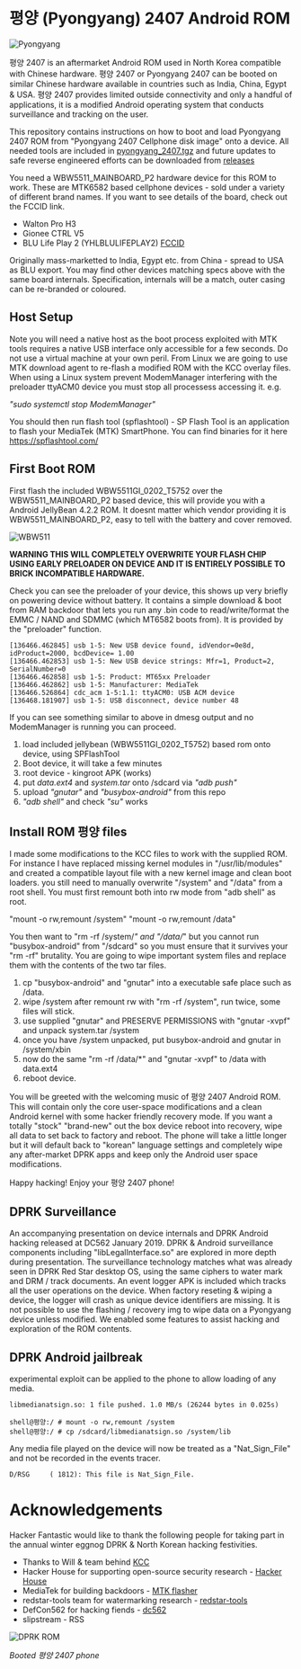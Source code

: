 # 평양 (Pyongyang) 2407 Android ROM

![Pyongyang](https://github.com/hackerhouse-opensource/pyongyang_2407/raw/master/screenshot.png)

평양 2407 is an aftermarket Android ROM used in North Korea compatible with Chinese
hardware. 평양 2407 or Pyongyang 2407 can be booted on similar Chinese hardware
available in countries such as India, China, Egypt & USA. 평양 2407 provides limited
outside connectivity and only a handful of applications, it is a modified Android
operating system that conducts surveillance and tracking on the user.  

This repository contains instructions on how to boot and load Pyongyang 2407 ROM from
"Pyongyang 2407 Cellphone disk image" onto a device. All needed tools are included in
[pyongyang_2407.tgz](https://github.com/hackerhouse-opensource/pyongyang_2407/releases/download/1.3/pyongyang_2407.tgz) and future updates to safe reverse engineered efforts can be downloaded from [releases](https://github.com/hackerhouse-opensource/pyongyang_2407/releases/tag/1.3)

You need a WBW5511_MAINBOARD_P2 hardware device for this ROM to work. These are
MTK6582 based cellphone devices - sold under a variety of different brand names. If
you want to see details of the board, check out the FCCID link.

* Walton Pro H3
* Gionee CTRL V5
* BLU Life Play 2 (YHLBLULIFEPLAY2) [FCCID](https://fccid.io/YHLBLULIFEPLAY2)

Originally mass-marketted to India, Egypt etc. from China - spread to USA as BLU export.
You may find other devices matching specs above with the same board internals. Specification,
internals will be a match, outer casing can be re-branded or coloured.


## Host Setup
Note you will need a native host as the boot process exploited with MTK tools requires a
native USB interface only accessible for a few seconds. Do not use a virtual machine at your
own peril. From Linux we are going to use MTK download agent to re-flash a modified ROM with
the KCC overlay files. When using a Linux system prevent ModemManager interfering with the
preloader ttyACM0 device you must stop all processess accessing it. e.g.

_"sudo systemctl stop ModemManager"_

You should then run flash tool (spflashtool) - SP Flash Tool is an application to flash
your MediaTek (MTK) SmartPhone.  You can find binaries for it here https://spflashtool.com/

## First Boot ROM
First flash the included WBW5511GI_0202_T5752 over the WBW5511_MAINBOARD_P2 based device,
this will provide you with a Android JellyBean 4.2.2 ROM. It doesnt matter which vendor
providing it is WBW5511_MAINBOARD_P2, easy to tell with the battery and cover removed.

![WBW511](https://raw.githubusercontent.com/hackerhouse-opensource/pyongyang_2407/master/WBW5511.png)

**WARNING THIS WILL COMPLETELY OVERWRITE YOUR FLASH CHIP USING EARLY PRELOADER ON DEVICE
AND IT IS ENTIRELY POSSIBLE TO BRICK INCOMPATIBLE HARDWARE.**

Check you can see the preloader of your device, this shows up very briefly on powering
device without battery. It contains a simple download & boot from RAM backdoor that lets 
you run any .bin code to read/write/format the EMMC / NAND and SDMMC (which MT6582 boots 
from). It is provided by the "preloader" function.

```[136466.320357] usb 1-5: new high-speed USB device number 48 using xhci_hcd
[136466.462845] usb 1-5: New USB device found, idVendor=0e8d, idProduct=2000, bcdDevice= 1.00
[136466.462853] usb 1-5: New USB device strings: Mfr=1, Product=2, SerialNumber=0
[136466.462858] usb 1-5: Product: MT65xx Preloader
[136466.462862] usb 1-5: Manufacturer: MediaTek
[136466.526864] cdc_acm 1-5:1.1: ttyACM0: USB ACM device
[136468.181907] usb 1-5: USB disconnect, device number 48 
```

If you can see something similar to above in dmesg output and no ModemManager is running
you can proceed.

1) load included jellybean (WBW5511GI_0202_T5752) based rom onto device, using SPFlashTool
2) Boot device, it will take a few minutes
3) root device - kingroot APK (works)
4) put *data.ext4* and *system.tar* onto /sdcard via _"adb push"_
5) upload _"gnutar"_ and _"busybox-android"_ from this repo
6) _"adb shell"_ and check _"su"_ works

## Install ROM 평양 files
I made some modifications to the KCC files to work with the supplied ROM. For instance I
have replaced missing kernel modules in "/usr/lib/modules" and created a compatible layout
file with a new kernel image and clean boot loaders. you still need to manually overwrite
"/system" and "/data" from a root shell. You must first remount both into rw mode from
"adb shell" as root.

"mount -o rw,remount /system"
"mount -o rw,remount /data"

You then want to "rm -rf /system/*" and "/data/*" but you cannot run "busybox-android" from
"/sdcard" so you must ensure that it survives your "rm -rf" brutality. You are going to wipe
important system files and replace them with the contents of the two tar files.

1) cp "busybox-android" and "gnutar" into a executable safe place such as /data.
2) wipe /system after remount rw with "rm -rf /system", run twice, some files will stick.
3) use supplied "gnutar" and PRESERVE PERMISSIONS with "gnutar -xvpf" and unpack system.tar /system
4) once you have /system unpacked, put busybox-android and gnutar in /system/xbin
5) now do the same "rm -rf /data/*" and "gnutar -xvpf" to /data with data.ext4
6) reboot device.

You will be greeted with the welcoming music of 평양 2407 Android ROM. This will contain only
the core user-space modifications and a clean Android kernel with some hacker friendly recovery
mode. If you want a totally "stock" "brand-new" out the box device reboot into recovery, wipe
all data to set back to factory and reboot. The phone will take a little longer but it will
default back to "korean" language settings and completely wipe any after-market DPRK apps and
keep only the Android user space modifications.

Happy hacking! Enjoy your 평양 2407 phone!

## DPRK Surveillance
An accompanying presentation on device internals and DPRK Android hacking released at DC562 January
2019. DPRK & Android surveillance components including "libLegalInterface.so" are explored in more
depth during presentation. The surveillance technology matches what was already seen in DPRK Red
Star desktop OS, using the same ciphers to water mark and DRM / track documents. An event logger
APK is included which tracks all the user operations on the device. When factory reseting & wiping
a device, the logger will crash as unique device identifiers are missing. It is not possible to use
the flashing / recovery img to wipe data on a Pyongyang device unless modified. We enabled some
features to assist hacking and exploration of the ROM contents.


## DPRK Android jailbreak

experimental exploit can be applied to the phone to allow loading of any media. 

``` $ adb push libmedianatsign.so /sdcard
libmedianatsign.so: 1 file pushed. 1.0 MB/s (26244 bytes in 0.025s)
```

```
shell@평양:/ # mount -o rw,remount /system
shell@평양:/ # cp /sdcard/libmedianatsign.so /system/lib       
```

Any media file played on the device will now be treated as a "Nat_Sign_File" and not be
recorded in the events tracer.
 
``` D/gov_sign( 1812): MnsNative isNatSignFile : file name = /storage/sdcard0/Video/The.Interview.2014.720p.BluRay.x264.YIFY.mp4, result = 1570963136
D/RSG     ( 1812): This file is Nat_Sign_File.
```


# Acknowledgements
Hacker Fantastic would like to thank the following people for taking part in the annual winter
eggnog DPRK & North Korean hacking festivities.

* Thanks to Will & team behind [KCC](http://www.koreacomputercenter.org)
* Hacker House for supporting open-source security research - [Hacker House](https://hacker.house)
* MediaTek for building backdoors - [MTK flasher](https://spflashtool.com)
* redstar-tools team for watermarking research - [redstar-tools](https://github.com/takeshixx/redstar-tools)
* DefCon562 for hacking fiends - [dc562](https://dc562.org/)
* slipstream - RSS

![DPRK ROM](https://raw.githubusercontent.com/hackerhouse-opensource/pyongyang_2407/master/booted.png)

*Booted 평양 2407 phone*
